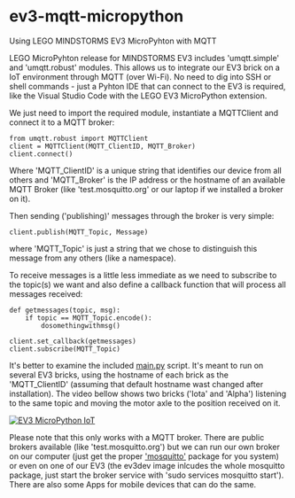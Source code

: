 # ev3-mqtt-micropython
Using LEGO MINDSTORMS EV3 MicroPyhton with MQTT

LEGO MicroPyhton release for MINDSTORMS EV3 includes 'umqtt.simple' and 'umqtt.robust' modules. This allows us to integrate our EV3 brick on a IoT environment through MQTT (over Wi-Fi). No need to dig into SSH or shell commands - just a Pyhton IDE that can connect to the EV3 is required, like the Visual Studio Code with the LEGO EV3 MicroPython extension.

We just need to import the required module, instantiate a MQTTClient and connect it to a MQTT broker:

```
from umqtt.robust import MQTTClient
client = MQTTClient(MQTT_ClientID, MQTT_Broker)
client.connect()
```
Where 'MQTT_ClientID' is a unique string that identifies our device from all others and 'MQTT_Broker' is the IP address or the hostname of an available MQTT Broker (like 'test.mosquitto.org' or our laptop if we installed a broker on it).

Then sending ('publishing)' messages through the broker is very simple:

```
client.publish(MQTT_Topic, Message)
```

where 'MQTT_Topic' is just a string that we chose to distinguish this message from any others (like a namespace).

To receive messages is a little less immediate as we need to subscribe to the topic(s) we want and also define a callback function that will process all messages received:

```
def getmessages(topic, msg):
    if topic == MQTT_Topic.encode():
        dosomethingwithmsg()
        
client.set_callback(getmessages)
client.subscribe(MQTT_Topic)
```

It's better to examine the included [main.py](https://github.com/JorgePe/ev3-mqtt-micropython/blob/master/main.py) script. It's meant to run on several EV3 bricks, using the hostname of each brick as the 'MQTT_ClientID' (assuming that default hostname wast changed after installation). The video bellow shows two bricks ('Iota' and 'Alpha') listening to the same topic and moving the motor axle to the position received on it.

[![EV3 MicroPython IoT](https://i9.ytimg.com/vi/UIqabk5VxZ0/mq1.jpg?sqp=CIiG2OUF&rs=AOn4CLD_D7mT6BSuXjQunY9w5N_CCmF_Cw)](https://youtu.be/UIqabk5VxZ0 "Micro:bit Ultrasonic Sensor and EV3")

Please note that this only works with a MQTT broker. There are public brokers available (like 'test.mosquitto.org') but we can run our own broker on our computer (just get the proper ['mosquitto'](https://mosquitto.org/) package for you system) or even on one of our EV3 (the ev3dev image inlcudes the whole mosquitto package, just start the broker service with 'sudo services mosquitto start'). There are also some Apps for mobile devices that can do the same.
